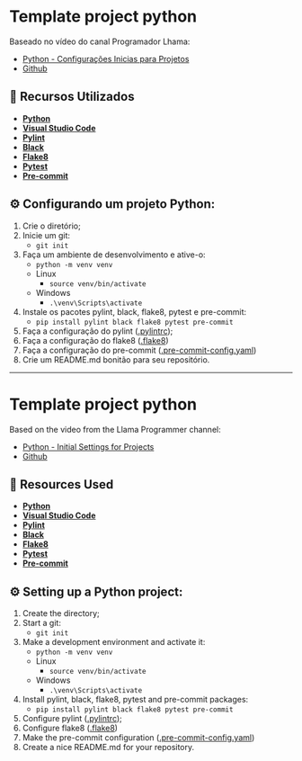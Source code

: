 # Template project python

Baseado no vídeo do canal Programador Lhama:
- [Python - Configurações Inicias para Projetos](https://www.youtube.com/watch?v=E81JDPXvwwQ&t=1551s&ab_channel=ProgramadorLhama)
- [Github](https://github.com/programadorLhama)

## 🚀 Recursos Utilizados

- **[Python](https://www.python.org/)**
- **[Visual Studio Code](https://code.visualstudio.com/?WT.mc_id=javascript-14034-gllemos)**
- **[Pylint](https://github.com/pylint-dev/pylint)**
- **[Black](https://github.com/psf/black)**
- **[Flake8](https://flake8.pycqa.org/en/latest/)**
- **[Pytest](https://docs.pytest.org/en/7.3.x/)**
- **[Pre-commit](https://pre-commit.com/)**

## ⚙️ Configurando um projeto Python:
    
1. Crie o diretório; 
2. Inicie um git:
    - ```git init```
3. Faça um ambiente de desenvolvimento e ative-o:
    - ```python -m venv venv```
    - Linux
        - ```source venv/bin/activate```
    - Windows
        - ```.\venv\Scripts\activate```
4. Instale os pacotes pylint, black, flake8, pytest e pre-commit:
    - ```pip install pylint black flake8 pytest pre-commit```
5. Faça a configuração do pylint ([.pylintrc](https://github.com/cortelucas/template_python_project/blob/main/.pylintrc));
6. Faça a configuração do flake8 ([.flake8](https://github.com/cortelucas/template_python_project/blob/main/.flake8))
7. Faça a configuração do pre-commit ([.pre-commit-config.yaml](https://github.com/cortelucas/template_python_project/blob/main/.pre-commit-config.yaml))
8. Crie um README.md bonitão para seu repositório.

___

# Template project python

Based on the video from the Llama Programmer channel:
- [Python - Initial Settings for Projects](https://www.youtube.com/watch?v=E81JDPXvwwQ&t=1551s&ab_channel=ProgramadorLhama)
- [Github](https://github.com/programadorLhama)

## 🚀 Resources Used

- **[Python](https://www.python.org/)**
- **[Visual Studio Code](https://code.visualstudio.com/?WT.mc_id=javascript-14034-gllemos)**
- **[Pylint](https://github.com/pylint-dev/pylint)**
- **[Black](https://github.com/psf/black)**
- **[Flake8](https://flake8.pycqa.org/en/latest/)**
- **[Pytest](https://docs.pytest.org/en/7.3.x/)**
- **[Pre-commit](https://pre-commit.com/)**

## ⚙️ Setting up a Python project:
    
1. Create the directory;
2. Start a git:
     - ```git init```
3. Make a development environment and activate it:
     - ```python -m venv venv```
     - Linux
         - ```source venv/bin/activate```
     - Windows
         - ```.\venv\Scripts\activate```
4. Install pylint, black, flake8, pytest and pre-commit packages:
     - ```pip install pylint black flake8 pytest pre-commit```
5. Configure pylint ([.pylintrc](https://github.com/cortelucas/template_python_project/blob/main/.pylintrc));
6. Configure flake8 ([.flake8](https://github.com/cortelucas/template_python_project/blob/main/.flake8))
7. Make the pre-commit configuration ([.pre-commit-config.yaml](https://github.com/cortelucas/template_python_project/blob/main/.pre-commit-config.yaml))
8. Create a nice README.md for your repository.